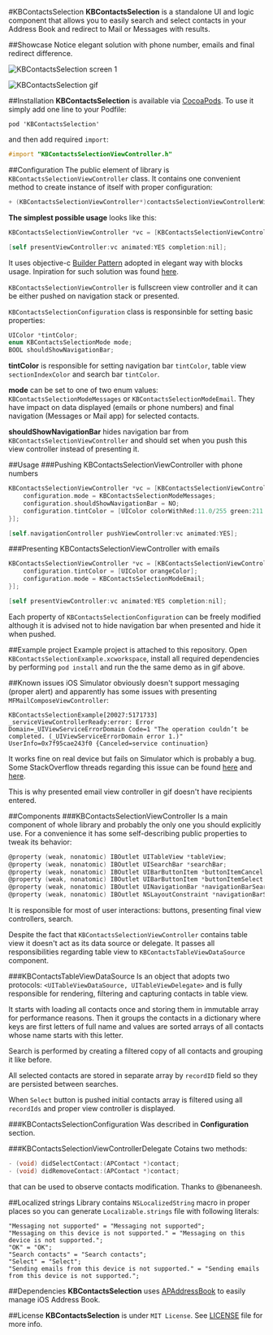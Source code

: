 #KBContactsSelection
**KBContactsSelection** is a standalone UI and logic component that allows you to easily search and select contacts in your Address Book and redirect to Mail or Messages with results.

##Showcase
Notice elegant solution with phone number, emails and final redirect difference.

![KBContactsSelection screen 1](https://raw.githubusercontent.com/burczyk/KBContactsSelection/master/assets/KBContactsSelection.png)

![KBContactsSelection gif](https://raw.githubusercontent.com/burczyk/KBContactsSelection/master/assets/KBContactsSelection.gif)

##Installation
**KBContactsSelection** is available via [CocoaPods](http://cocoapods.org). To use it simply add one line to your Podfile:

```
pod 'KBContactsSelection'
```

and then add required `import`:

```objective-c
#import "KBContactsSelectionViewController.h"
```

##Configuration
The public element of library is `KBContactsSelectionViewController` class. It contains one convenient method to create instance of itself with proper configuration:

```objective-c
+ (KBContactsSelectionViewController*)contactsSelectionViewControllerWithConfiguration:(void (^)(KBContactsSelectionConfiguration* configuration))configurationBlock;
```

**The simplest possible usage** looks like this:

```objective-c
KBContactsSelectionViewController *vc = [KBContactsSelectionViewController contactsSelectionViewControllerWithConfiguration:nil];

[self presentViewController:vc animated:YES completion:nil];
```


It uses objective-c [Builder Pattern](http://en.wikipedia.org/wiki/Builder_pattern) adopted in elegant way with blocks usage. Inpiration for such solution was found [here](http://joris.kluivers.nl/blog/2014/04/08/the-builder-pattern-in-objective-c-foundation/).

`KBContactsSelectionViewController` is fullscreen view controller and it can be either pushed on navigation stack or presented.

`KBContactsSelectionConfiguration` class is responsinble for setting basic properties:

```objective-c
UIColor *tintColor;
enum KBContactsSelectionMode mode;
BOOL shouldShowNavigationBar;
```

**tintColor** is responsible for setting navigation bar `tintColor`, table view `sectionIndexColor` and search bar `tintColor`.

**mode** can be set to one of two enum values: `KBContactsSelectionModeMessages` or `KBContactsSelectionModeEmail`. They have impact on data displayed (emails or phone numbers) and final navigation (Messages or Mail app) for selected contacts.

**shouldShowNavigationBar** hides navigation bar from `KBContactsSelectionViewController` and should set when you push this view controller instead of presenting it.

##Usage
###Pushing KBContactsSelectionViewController with phone numbers

```objective-c
KBContactsSelectionViewController *vc = [KBContactsSelectionViewController contactsSelectionViewControllerWithConfiguration:^(KBContactsSelectionConfiguration *configuration) {
    configuration.mode = KBContactsSelectionModeMessages;
    configuration.shouldShowNavigationBar = NO;
    configuration.tintColor = [UIColor colorWithRed:11.0/255 green:211.0/255 blue:24.0/255 alpha:1];
}];

[self.navigationController pushViewController:vc animated:YES];
```

###Presenting KBContactsSelectionViewController with emails

```objective-c
KBContactsSelectionViewController *vc = [KBContactsSelectionViewController contactsSelectionViewControllerWithConfiguration:^(KBContactsSelectionConfiguration *configuration) {
    configuration.tintColor = [UIColor orangeColor];
    configuration.mode = KBContactsSelectionModeEmail;
}];

[self presentViewController:vc animated:YES completion:nil];
```

Each property of `KBContactsSelectionConfiguration` can be freely modified although it is advised not to hide navigation bar when presented and hide it when pushed.

##Example project
Example project is attached to this repository. Open `KBContactsSelectionExample.xcworkspace`, install all required dependencies by performing `pod install` and run the the same demo as in gif above.

##Known issues
iOS Simulator obviously doesn't support messaging (proper alert) and apparently has some issues with presenting `MFMailComposeViewController`:

```
KBContactsSelectionExample[20027:5171733] _serviceViewControllerReady:error: Error Domain=_UIViewServiceErrorDomain Code=1 "The operation couldn’t be completed. (_UIViewServiceErrorDomain error 1.)" UserInfo=0x7f95cae243f0 {Canceled=service continuation}
```

It works fine on real device but fails on Simulator which is probably a bug. Some StackOverflow threads regarding this issue can be found [here](http://stackoverflow.com/questions/25604552/i-have-real-misunderstanding-with-mfmailcomposeviewcontroller-in-swift-ios8-in) and [here](http://stackoverflow.com/questions/25604552/i-have-real-misunderstanding-with-mfmailcomposeviewcontroller-in-swift-ios8-in).

This is why presented email view controller in gif doesn't have recipients entered.

##Components
###KBContactsSelectionViewController
Is a main component of whole library and probably the only one you should explicitly use. For a convenience it has some self-describing public properties to tweak its behavior:

```objective-c
@property (weak, nonatomic) IBOutlet UITableView *tableView;
@property (weak, nonatomic) IBOutlet UISearchBar *searchBar;
@property (weak, nonatomic) IBOutlet UIBarButtonItem *buttonItemCancel;
@property (weak, nonatomic) IBOutlet UIBarButtonItem *buttonItemSelect;
@property (weak, nonatomic) IBOutlet UINavigationBar *navigationBarSearchContacts;
@property (weak, nonatomic) IBOutlet NSLayoutConstraint *navigationBarSearchContactsHeight;
```

It is responsible for most of user interactions: buttons, presenting final view controllers, search. 

Despite the fact that `KBContactsSelectionViewController` contains table view it doesn't act as its data source or delegate. It passes all responsibilities regarding table view to `KBContactsTableViewDataSource` component.

###KBContactsTableViewDataSource
Is an object that adopts two protocols: `<UITableViewDataSource, UITableViewDelegate>` and is fully responsible for rendering, filtering and capturing contacts in table view.

It starts with loading all contacts once and storing them in immutable array for performance reasons. Then it groups the contacts in a dictionary where keys are first letters of full name and values are sorted arrays of all contacts whose name starts with this letter.

Search is performed by creating a filtered copy of all contacts and grouping it like before.

All selected contacts are stored in separate array by `recordID` field so they are persisted between searches.

When `Select` button is pushed initial contacts array is filtered using all `recordIds` and proper view controller is displayed.

###KBContactsSelectionConfiguration
Was described in **Configuration** section.

###KBContactsSelectionViewControllerDelegate
Cotains two methods:

```objective-c
- (void) didSelectContact:(APContact *)contact;
- (void) didRemoveContact:(APContact *)contact;
```

that can be used to observe contacts modification. Thanks to @benaneesh.

##Localized strings
Library contains `NSLocalizedString` macro in proper places so you can generate `Localizable.strings` file with following literals:

```
"Messaging not supported" = "Messaging not supported";
"Messaging on this device is not supported." = "Messaging on this device is not supported.";
"OK" = "OK";
"Search contacts" = "Search contacts";
"Select" = "Select";
"Sending emails from this device is not supported." = "Sending emails from this device is not supported.";
```

##Dependencies
**KBContactsSelection** uses [APAddressBook](https://github.com/Alterplay/APAddressBook) to easily manage iOS Address Book.

##License
**KBContactsSelection** is under `MIT License`. See [LICENSE](https://github.com/burczyk/KBContactsSelection/blob/master/LICENSE) file for more info.